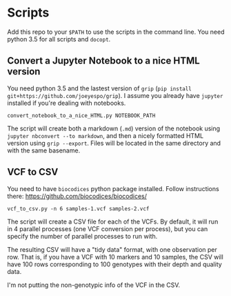 # Scripts
Add this repo to your `$PATH` to use the scripts in the command line.
You need python 3.5 for all scripts and `docopt`.

## Convert a Jupyter Notebook to a nice HTML version
You need python 3.5 and the lastest version of `grip` (`pip install git+https://github.com/joeyespo/grip`). I assume you already have `jupyter` installed if you're dealing with notebooks.

`convert_notebook_to_a_nice_HTML.py NOTEBOOK_PATH`

The script will create both a markdown (`.md`) version of the notebook using `jupyter nbconvert --to markdown`, and then a nicely formatted HTML version using `grip --export`. Files will be located in the same directory and with the same basename.

## VCF to CSV
You need to have `biocodices` python package installed. Follow instructions there:
https://github.com/biocodices/biocodices/

`vcf_to_csv.py -n 6 samples-1.vcf samples-2.vcf`

The script will create a CSV file for each of the VCFs. By default, it will run
in 4 parallel processes (one VCF conversion per process), but you can specify
the number of parallel processes to run with.

The resulting CSV will have a "tidy data" format, with one observation per row.
That is, if you have a VCF with 10 markers and 10 samples, the CSV will have 
100 rows corresponding to 100 genotypes with their depth and quality data.

I'm not putting the non-genotypic info of the VCF in the CSV.
